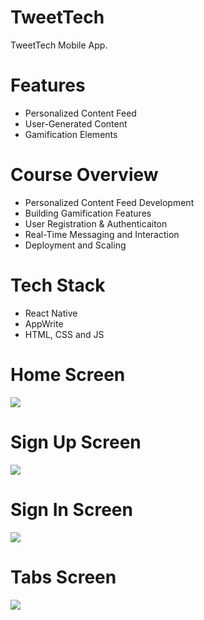 # TweetTech
TweetTech Mobile App.

# Features
* Personalized Content Feed
* User-Generated Content
* Gamification Elements

# Course Overview
* Personalized Content Feed Development
* Building Gamification Features
* User Registration & Authenticaiton
* Real-Time Messaging and Interaction
* Deployment and Scaling

# Tech Stack
* React Native
* AppWrite
* HTML, CSS and JS

# Home Screen
<img src="assets/images/onboarding.png">  

# Sign Up Screen
<img src="assets/images/signup.png">  

# Sign In Screen
<img src="assets/images/login.png">  

# Tabs Screen
<img src="assets/images/tabs.png">   